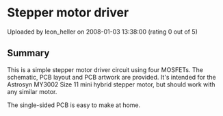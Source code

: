 # Stepper motor driver

Uploaded by leon_heller on 2008-01-03 13:38:00 (rating 0 out of 5)

## Summary

This is a simple stepper motor driver circuit using four MOSFETs. The schematic, PCB layout and PCB artwork are provided. It's intended for the Astrosyn MY3002 Size 11 mini hybrid stepper motor, but should work with any similar motor.


The single-sided PCB is easy to make at home.
